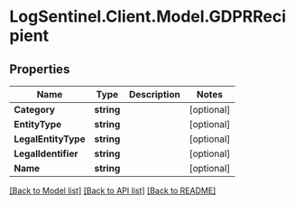 # LogSentinel.Client.Model.GDPRRecipient
## Properties

Name | Type | Description | Notes
------------ | ------------- | ------------- | -------------
**Category** | **string** |  | [optional] 
**EntityType** | **string** |  | [optional] 
**LegalEntityType** | **string** |  | [optional] 
**LegalIdentifier** | **string** |  | [optional] 
**Name** | **string** |  | [optional] 

[[Back to Model list]](../README.md#documentation-for-models) [[Back to API list]](../README.md#documentation-for-api-endpoints) [[Back to README]](../README.md)

